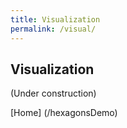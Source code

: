 ```yaml
---
title: Visualization
permalink: /visual/
---
```


## Visualization
(Under construction)

[Home] (/hexagonsDemo)

